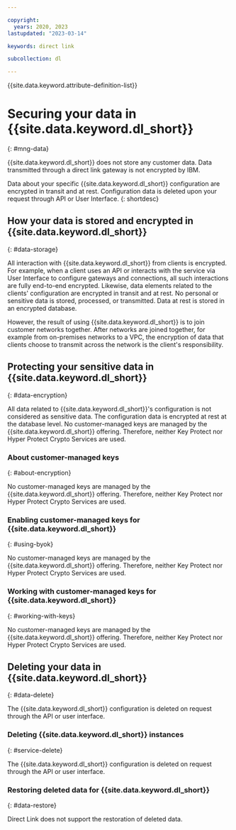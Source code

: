 ```yaml
---

copyright:
  years: 2020, 2023
lastupdated: "2023-03-14"

keywords: direct link

subcollection: dl

---
```


{{site.data.keyword.attribute-definition-list}}

# Securing your data in {{site.data.keyword.dl_short}}
{: #mng-data}

{{site.data.keyword.dl_short}} does not store any customer data. Data transmitted through a direct link gateway is not encrypted by IBM.

Data about your specific {{site.data.keyword.dl_short}} configuration are encrypted in transit and at rest. Configuration data is deleted upon your request through API or User Interface.
{: shortdesc}

## How your data is stored and encrypted in {{site.data.keyword.dl_short}}
{: #data-storage}

All interaction with {{site.data.keyword.dl_short}} from clients is encrypted. For example, when a client uses an API or interacts with the service via User Interface to configure gateways and connections, all such interactions are fully end-to-end encrypted. Likewise, data elements related to the clients' configuration are encrypted in transit and at rest. No personal or sensitive data is stored, processed, or transmitted. Data at rest is stored in an encrypted database.

However, the result of using {{site.data.keyword.dl_short}} is to join customer networks together. After networks are joined together, for example from on-premises networks to a VPC, the encryption of data that clients choose to transmit across the network is the client's responsibility.

## Protecting your sensitive data in {{site.data.keyword.dl_short}}
{: #data-encryption}

All data related to {{site.data.keyword.dl_short}}'s configuration is not considered as sensitive data. The configuration data is encrypted at rest at the database level. No customer-managed keys are managed by the {{site.data.keyword.dl_short}} offering. Therefore, neither Key Protect nor Hyper Protect Crypto Services are used.

### About customer-managed keys
{: #about-encryption}

No customer-managed keys are managed by the {{site.data.keyword.dl_short}} offering. Therefore, neither Key Protect nor Hyper Protect Crypto Services are used.

### Enabling customer-managed keys for {{site.data.keyword.dl_short}}
{: #using-byok}

No customer-managed keys are managed by the {{site.data.keyword.dl_short}} offering. Therefore, neither Key Protect nor Hyper Protect Crypto Services are used.

### Working with customer-managed keys for {{site.data.keyword.dl_short}}
{: #working-with-keys}

No customer-managed keys are managed by the {{site.data.keyword.dl_short}} offering. Therefore, neither Key Protect nor Hyper Protect Crypto Services are used.

## Deleting your data in {{site.data.keyword.dl_short}}
{: #data-delete}

The {{site.data.keyword.dl_short}} configuration is deleted on request through the API or user interface.

### Deleting {{site.data.keyword.dl_short}} instances
{: #service-delete}

The {{site.data.keyword.dl_short}} configuration is deleted on request through the API or user interface.

### Restoring deleted data for {{site.data.keyword.dl_short}}
{: #data-restore}

Direct Link does not support the restoration of deleted data.
